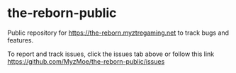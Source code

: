 # the-reborn-public
Public repository for https://the-reborn.myztregaming.net to track bugs and features.

To report and track issues, click the issues tab above or follow this link https://github.com/MyzMoe/the-reborn-public/issues
